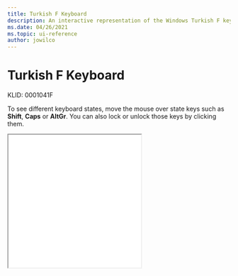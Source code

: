 ```yaml
---
title: Turkish F Keyboard
description: An interactive representation of the Windows Turkish F keyboard. To see different keyboard states, click or move the mouse over the state keys.
ms.date: 04/26/2021
ms.topic: ui-reference
author: jowilco
---
```


# Turkish F Keyboard

KLID: 0001041F

To see different keyboard states, move the mouse over state keys such as **Shift**, **Caps** or **AltGr**. You can also lock or unlock those keys by clicking them.

<iframe src="kbdtuf.html" height="300"></iframe>
